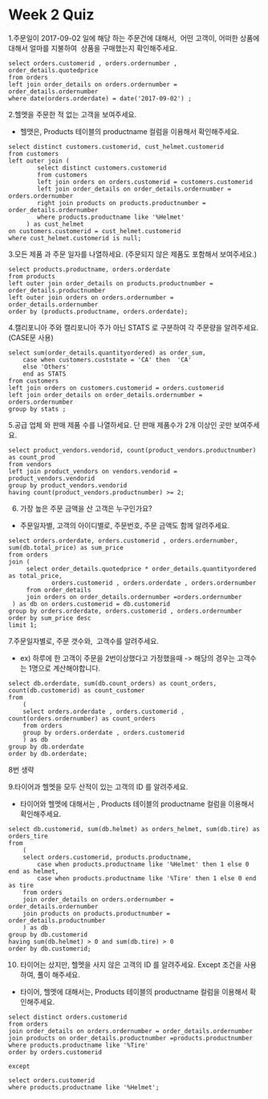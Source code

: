 # Week 2 Quiz

1.주문일이 2017-09-02 일에 해당 하는 주문건에 대해서,  어떤 고객이, 어떠한 상품에 대해서 얼마를 지불하여  상품을 구매했는지 확인해주세요.

```
select orders.customerid , orders.ordernumber , order_details.quotedprice 
from orders
left join order_details on orders.ordernumber = order_details.ordernumber 
where date(orders.orderdate) = date('2017-09-02') ;
```

2.헬멧을 주문한 적 없는 고객을 보여주세요.

- 헬맷은, Products 테이블의 productname 컬럼을 이용해서 확인해주세요.
```
select distinct customers.customerid, cust_helmet.customerid
from customers
left outer join (
		select distinct customers.customerid
		from customers
		left join orders on orders.customerid = customers.customerid 
		left join order_details on order_details.ordernumber = orders.ordernumber 
		right join products on products.productnumber = order_details.ordernumber 
		where products.productname like '%Helmet'
	 ) as cust_helmet
on customers.customerid = cust_helmet.customerid
where cust_helmet.customerid is null;
```

3.모든 제품 과 주문 일자를 나열하세요. (주문되지 않은 제품도 포함해서 보여주세요.)

```
select products.productname, orders.orderdate
from products 
left outer join order_details on products.productnumber = order_details.productnumber 
left outer join orders on orders.ordernumber = order_details.ordernumber 
order by (products.productname, orders.orderdate);
```

4.캘리포니아 주와 캘리포니아 주가 아닌 STATS 로 구분하여 각 주문량을 알려주세요. (CASE문 사용)

```
select sum(order_details.quantityordered) as order_sum,
	case when customers.custstate = 'CA' then  'CA'
	else 'Others'
	end as STATS
from customers
left join orders on customers.customerid = orders.customerid 
left join order_details on order_details.ordernumber = orders.ordernumber 
group by stats ;
```


5.공급 업체 와 판매 제품 수를 나열하세요. 단 판매 제품수가 2개 이상인 곳만 보여주세요.

```
select product_vendors.vendorid, count(product_vendors.productnumber) as count_prod
from vendors
left join product_vendors on vendors.vendorid = product_vendors.vendorid
group by product_vendors.vendorid 
having count(product_vendors.productnumber) >= 2;
```


6. 가장 높은 주문 금액을 산 고객은 누구인가요?
- 주문일자별, 고객의 아이디별로, 주문번호, 주문 금액도 함께 알려주세요.

```
select orders.orderdate, orders.customerid , orders.ordernumber, sum(db.total_price) as sum_price
from orders
join (
	 select order_details.quotedprice * order_details.quantityordered as total_price,
	 		orders.customerid , orders.orderdate , orders.ordernumber 
	 from order_details 
	 join orders on order_details.ordernumber =orders.ordernumber 
 ) as db on orders.customerid = db.customerid
group by orders.orderdate, orders.customerid , orders.ordernumber
order by sum_price desc
limit 1;
```

7.주문일자별로, 주문 갯수와,  고객수를 알려주세요.

- ex) 하루에 한 고객이 주문을 2번이상했다고 가정했을때 -> 해당의 경우는 고객수는 1명으로 계산해야합니다.

```
select db.orderdate, sum(db.count_orders) as count_orders, count(db.customerid) as count_customer
from
	(
	select orders.orderdate , orders.customerid , count(orders.ordernumber) as count_orders
	from orders
	group by orders.orderdate , orders.customerid
	) as db
group by db.orderdate
order by db.orderdate;
```

8번 생략

9.타이어과 헬멧을 모두 산적이 있는 고객의 ID 를 알려주세요.

- 타이어와 헬멧에 대해서는 , Products 테이블의 productname 컬럼을 이용해서 확인해주세요.

```
select db.customerid, sum(db.helmet) as orders_helmet, sum(db.tire) as orders_tire
from 		
	(
	select orders.customerid, products.productname,
		case when products.productname like '%Helmet' then 1 else 0 end as helmet,
		case when products.productname like '%Tire' then 1 else 0 end as tire
	from orders
	join order_details on orders.ordernumber = order_details.ordernumber 
	join products on products.productnumber = order_details.productnumber
	) as db
group by db.customerid
having sum(db.helmet) > 0 and sum(db.tire) > 0
order by db.customerid;
```

10. 타이어는 샀지만, 헬멧을 사지 않은 고객의 ID 를 알려주세요. Except 조건을 사용하여, 풀이 해주세요.
- 타이어, 헬멧에 대해서는, Products 테이블의 productname 컬럼을 이용해서 확인해주세요.

```
select distinct orders.customerid 
from orders
join order_details on orders.ordernumber = order_details.ordernumber 
join products on order_details.productnumber =products.productnumber 
where products.productname like '%Tire'
order by orders.customerid 

except

select orders.customerid
where products.productname like '%Helmet';
```

